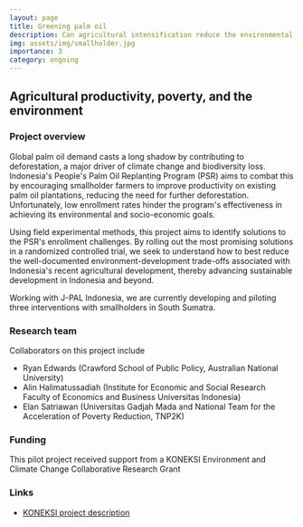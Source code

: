 ```yaml
---
layout: page
title: Greening palm oil
description: Can agricultural intensification reduce the environmental externalities of palm oil?
img: assets/img/smallholder.jpg
importance: 3
category: ongoing
---
```


## Agricultural productivity, poverty, and the environment

### Project overview

Global palm oil demand casts a long shadow by contributing to deforestation, a major driver of climate change and biodiversity loss. Indonesia's People's Palm Oil Replanting Program (PSR) aims to combat this by encouraging smallholder farmers to improve productivity on existing palm oil plantations, reducing the need for further deforestation. Unfortunately, low enrollment rates hinder the program's effectiveness in achieving its environmental and socio-economic goals. 

Using field experimental methods, this project aims to identify solutions to the PSR's enrollment challenges. By rolling out the most promising solutions in a randomized controlled trial, we seek to understand how to best reduce the well-documented environment-development trade-offs associated with Indonesia's recent agricultural development, thereby advancing sustainable development in Indonesia and beyond.

Working with J-PAL Indonesia, we are currently developing and piloting three interventions with smallholders in South Sumatra. 


### Research team

Collaborators on this project include 
- Ryan Edwards (Crawford School of Public Policy, Australian National University)
- Alin Halimatussadiah (Institute for Economic and Social Research Faculty of Economics and Business Universitas Indonesia)
- Elan Satriawan (Universitas Gadjah Mada and National Team for the Acceleration of Poverty Reduction, TNP2K)

### Funding

This pilot project received support from a KONEKSI Environment and Climate Change Collaborative Research Grant

### Links

- [KONEKSI project description](https://koneksi-kpp.id/en/agricultural-productivity-poverty-and-the-environment/)

